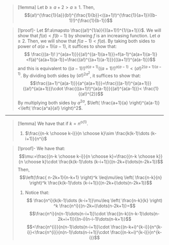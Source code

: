 > [!lemma]
> Let $b\geq a+2>a\geq 1$. Then, $$(a!)^{\frac{1}{a}}(b!)^{\frac{1}{b}}<((a+1)!)^{\frac{1}{a+1}}((b-1)!)^{\frac{1}{b-1}}$$

> [!proof]-
> Let $f:a\mapsto \frac{(a!)^{1/a}}{((a+1)!)^{1/(a+1)}}$. We will show that $f(a)<f(b-1)$ by showing $f$ is an increasing function. Let $a\geq 2$. Then, we will show that $f(a-1)<f(a)$. By taking both sides to power of $a(a+1)(a-1)$, it suffices to show that: $$ \frac{((a-1)! )^{a(a+1)}}{(a!)^{(a-1)(a+1)}}=f(a-1)^{a(a+1)(a-1)}<f(a)^{a(a+1)(a-1)}=\frac{(a!)^{(a+1)(a-1)}}{((a+1)!)^{a(a-1)}}$$
> and this is equivalent to $((a-1)!)^{a(a+1)}((a+1)!)^{a(a-1)}<(a!)^{2(a+1)(a-1)}$. By dividing both sides by $(a!)^{2a^{2}}$, it suffices to show that: $$\frac{(a+1)^{a(a-1)}}{a^{a(a+1)}}=\frac{((a-1)!)^{a(a+1)}}{(a!)^{a(a+1)}}\cdot \frac{((a+1)!)^{a(a-1)}}{(a!)^{a(a-1)}}< \frac{1}{(a!)^{2}}$$By multiplying both sides by $a^{2a}$, $\left( \frac{a+1}{a} \right)^{a(a-1)}<\left( \frac{a^a}{a!} \right)^2$. 
---
> [!lemma]
> We have that if $k=n^{\text{o}(1)}$. 
> 1. $\frac{{n-k \choose k-i}}{n \choose k}\sim \frac{k(k-1)\dots (k-i+1)}{n^i}$

> [!proof]-
> We have that:
> $$\mu:=\frac{{n-k \choose k-i}}{n \choose k}=\frac{{n-k \choose k}}{n \choose k}\cdot  \frac{k(k-1)\dots (k-i+1)}{(n-2k+i)\dots(n-2k+1)}$$Then, $$\left(\frac{ n-2k+1}{n-k+1} \right)^k \leq\mu\leq \left( \frac{n-k}{n} \right)^k \frac{k(k-1)\dots (k-i+1)}{(n-2k+i)\dots(n-2k+1)}$$
> 
> 1. Notice that: $$ \frac{n^i}{k(k-1)\dots (k-i+1)}\mu\leq  \left( \frac{n-k}{k} \right) ^k \frac{n^i}{(n-2k+i)\dots(n-2k+1)}=$$$$\frac{n^i}{n(n-1)\dots(n-i+1)}\cdot \frac{(n-k)(n-k-1)\dots(n-2k+i+1)}{(n-i)(n-i-1)\dots(n-k+1)}$$$$<\frac{n^{i}}{n(n-1)\dots(n-i+1)}\cdot \frac{(n-k+i)^{k-i}}{n^{k-i}}<\frac{n^{i}}{n(n-1)\dots(n-i+1)}\cdot \frac{(n-k+i)^{k-i}}{n^{k-i}}$$